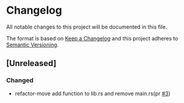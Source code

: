 # Changelog

All notable changes to this project will be documented in this file.

The format is based on [Keep a Changelog](https://keepachangelog.com/en/1.0.0/)
and this project adheres to [Semantic Versioning](https://semver.org/spec/v2.0.0.html).

## [Unreleased]

### Changed

- refactor-move add function to lib.rs and remove main.rs(pr [#3])

[#3]: https://github.com/jerus-org/captval/pull/3
